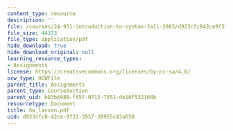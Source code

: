 ```yaml
---
content_type: resource
description: ''
file: /courses/24-951-introduction-to-syntax-fall-2003/d923cfc842ce9f31395730955c43a650_hw_larson.pdf
file_size: 44373
file_type: application/pdf
hide_download: true
hide_download_original: null
learning_resource_types:
- Assignments
license: https://creativecommons.org/licenses/by-nc-sa/4.0/
ocw_type: OCWFile
parent_title: Assignments
parent_type: CourseSection
parent_uid: b83bb989-f45f-0713-7451-de10f532164b
resourcetype: Document
title: hw_larson.pdf
uid: d923cfc8-42ce-9f31-3957-30955c43a650
---
```

